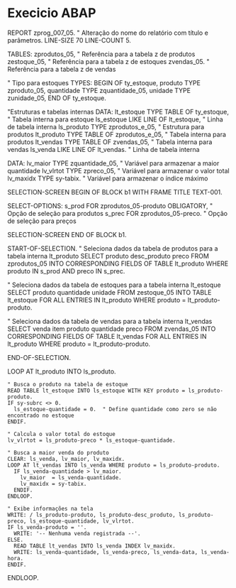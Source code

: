 # Execicio ABAP

REPORT zprog_007_05.  " Alteração do nome do relatório com título e parâmetros.
LINE-SIZE 70 LINE-COUNT 5.

TABLES: zprodutos_05,  " Referência para a tabela z de produtos
        zestoque_05,   " Referência para a tabela z de estoques
        zvendas_05.    " Referência para a tabela z de vendas

" Tipo para estoques
TYPES: BEGIN OF ty_estoque,
         produto    TYPE zproduto_05,
         quantidade TYPE zquantidade_05,
         unidade    TYPE zunidade_05,
       END OF ty_estoque.

"Estruturas e tabelas internas
DATA: lt_estoque TYPE TABLE OF ty_estoque,    " Tabela interna para estoque
      ls_estoque LIKE LINE OF lt_estoque,     " Linha de tabela interna
      ls_produto TYPE zprodutos_e_05,         " Estrutura para produtos
      lt_produto TYPE TABLE OF zprodutos_e_05, " Tabela interna para produtos
      lt_vendas  TYPE TABLE OF zvendas_05,     " Tabela interna para vendas
      ls_venda   LIKE LINE OF lt_vendas.       " Linha de tabela interna

DATA: lv_maior  TYPE zquantidade_05,  " Variável para armazenar a maior quantidade
      lv_vlrtot TYPE zpreco_05,      " Variável para armazenar o valor total
      lv_maxidx TYPE sy-tabix.      " Variável para armazenar o índice máximo

SELECTION-SCREEN BEGIN OF BLOCK b1 WITH FRAME TITLE TEXT-001.

SELECT-OPTIONS: s_prod FOR zprodutos_05-produto OBLIGATORY, " Opção de seleção para produtos
                s_prec FOR zprodutos_05-preco.             " Opção de seleção para preços

SELECTION-SCREEN END OF BLOCK b1.

START-OF-SELECTION.
  " Seleciona dados da tabela de produtos para a tabela interna lt_produto
  SELECT produto
         desc_produto
         preco
    FROM zprodutos_05
    INTO CORRESPONDING FIELDS OF TABLE lt_produto
    WHERE produto IN s_prod
      AND preco IN s_prec.

  " Seleciona dados da tabela de estoques para a tabela interna lt_estoque
  SELECT produto
         quantidade
         unidade
    FROM zestoque_05
    INTO TABLE lt_estoque
    FOR ALL ENTRIES IN lt_produto
    WHERE produto = lt_produto-produto.

  " Seleciona dados da tabela de vendas para a tabela interna lt_vendas
  SELECT venda
         item
         produto
         quantidade
         preco
    FROM zvendas_05
    INTO CORRESPONDING FIELDS OF TABLE lt_vendas
     FOR ALL ENTRIES IN lt_produto
    WHERE produto = lt_produto-produto.

END-OF-SELECTION.

  LOOP AT lt_produto INTO ls_produto.

    " Busca o produto na tabela de estoque
    READ TABLE lt_estoque INTO ls_estoque WITH KEY produto = ls_produto-produto.
    IF sy-subrc <> 0.
      ls_estoque-quantidade = 0.  " Define quantidade como zero se não encontrado no estoque
    ENDIF.

    " Calcula o valor total do estoque
    lv_vlrtot = ls_produto-preco * ls_estoque-quantidade.

    " Busca a maior venda do produto
    CLEAR: ls_venda, lv_maior, lv_maxidx.
    LOOP AT lt_vendas INTO ls_venda WHERE produto = ls_produto-produto.
      IF ls_venda-quantidade > lv_maior.
        lv_maior  = ls_venda-quantidade.
        lv_maxidx = sy-tabix.
      ENDIF.
    ENDLOOP.

    " Exibe informações na tela
    WRITE: / ls_produto-produto, ls_produto-desc_produto, ls_produto-preco, ls_estoque-quantidade, lv_vlrtot.
    IF ls_venda-produto = ''.
      WRITE: '-- Nenhuma venda registrada --'.
    ELSE.
      READ TABLE lt_vendas INTO ls_venda INDEX lv_maxidx.
      WRITE: ls_venda-quantidade, ls_venda-preco, ls_venda-data, ls_venda-hora.
    ENDIF.

  ENDLOOP.
